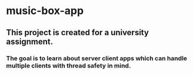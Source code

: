 # music-box-app
## This project is created for a university assignment.
### The goal is to learn about server client apps which can handle multiple clients with thread safety in mind.
